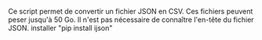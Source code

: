 Ce script permet de convertir un fichier JSON en CSV. Ces fichiers peuvent peser jusqu'à 50 Go. Il n'est pas nécessaire de connaître l'en-tête du fichier JSON.
installer "pip install ijson"

